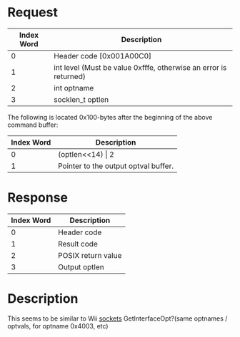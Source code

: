 # Request

| Index Word | Description                                                      |
|------------|------------------------------------------------------------------|
| 0          | Header code \[0x001A00C0\]                                       |
| 1          | int level (Must be value 0xfffe, otherwise an error is returned) |
| 2          | int optname                                                      |
| 3          | socklen_t optlen                                                 |

The following is located 0x100-bytes after the beginning of the above
command buffer:

| Index Word | Description                          |
|------------|--------------------------------------|
| 0          | (optlen\<\<14) \| 2                  |
| 1          | Pointer to the output optval buffer. |

# Response

| Index Word | Description        |
|------------|--------------------|
| 0          | Header code        |
| 1          | Result code        |
| 2          | POSIX return value |
| 3          | Output optlen      |

# Description

This seems to be similar to Wii
[sockets](http://wiibrew.org/wiki/Socket) GetInterfaceOpt?(same optnames
/ optvals, for optname 0x4003, etc)